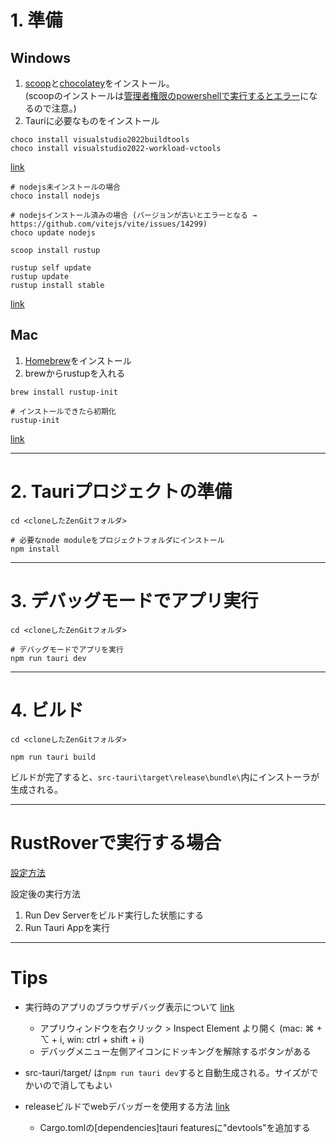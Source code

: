# 1. 準備

## Windows
1. [scoop](https://scoop.sh/)と[chocolatey](https://chocolatey.org/)をインストール。  
(scoopのインストールは[管理者権限のpowershellで実行するとエラー](https://shigeo-t.hatenablog.com/entry/2022/06/13/050000)になるので注意。)
2. Tauriに必要なものをインストール
```
choco install visualstudio2022buildtools
choco install visualstudio2022-workload-vctools
```
[link](https://zenn.dev/suauiya/books/ef2d2c67c546361e4518/viewer/f25ab0480c5e6ec794e4)

```
# nodejs未インストールの場合
choco install nodejs

# nodejsインストール済みの場合 (バージョンが古いとエラーとなる → https://github.com/vitejs/vite/issues/14299)
choco update nodejs
```

```
scoop install rustup

rustup self update
rustup update
rustup install stable
```
[link](https://qiita.com/dozo/items/378452a0c3585f0756dc)

## Mac
1. [Homebrew](https://brew.sh/)をインストール
2. brewからrustupを入れる  
```
brew install rustup-init

# インストールできたら初期化
rustup-init
```
[link](https://zenn.dev/coco655/articles/rust_install)

---

# 2. Tauriプロジェクトの準備
```
cd <cloneしたZenGitフォルダ>

# 必要なnode moduleをプロジェクトフォルダにインストール
npm install
```

---

# 3. デバッグモードでアプリ実行
```
cd <cloneしたZenGitフォルダ>

# デバッグモードでアプリを実行
npm run tauri dev
```

---

# 4. ビルド
```
cd <cloneしたZenGitフォルダ>

npm run tauri build
```
ビルドが完了すると、`src-tauri\target\release\bundle\`内にインストーラが生成される。

---

# RustRoverで実行する場合
[設定方法](https://tauri.app/v1/guides/debugging/rustrover/)

設定後の実行方法

1. Run Dev Serverをビルド実行した状態にする
2. Run Tauri Appを実行

---

# Tips

- 実行時のアプリのブラウザデバッグ表示について [link](https://tauri.app/v1/guides/debugging/application/)
    - アプリウィンドウを右クリック > Inspect Element より開く (mac: ⌘ + ⌥ + i, win: ctrl + shift + i)
    - デバッグメニュー左側アイコンにドッキングを解除するボタンがある

- src-tauri/target/ は`npm run tauri dev`すると自動生成される。サイズがでかいので消してもよい

- releaseビルドでwebデバッガーを使用する方法 [link](https://github.com/tauri-apps/tauri/discussions/3638)
    - Cargo.tomlの[dependencies]tauri featuresに"devtools"を追加する
